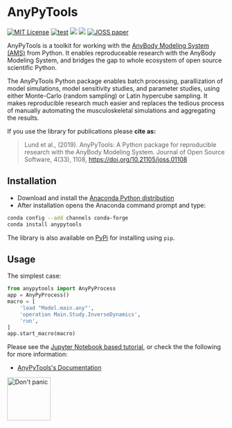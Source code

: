 # AnyPyTools

[![MIT License](https://img.shields.io/badge/License-MIT-yellow.svg)](https://opensource.org/licenses/MIT)
[![test](https://github.com/AnyBody-Research-Group/AnyPyTools/actions/workflows/test.yml/badge.svg)](https://github.com/AnyBody-Research-Group/AnyPyTools/actions/workflows/test.yml)
[![](https://anaconda.org/conda-forge/anypytools/badges/downloads.svg)](https://anaconda.org/conda-forge/anypytools)
[![](https://img.shields.io/badge/code%20style-black-000000.svg)](https://github.com/ambv/black)
[![JOSS paper](http://joss.theoj.org/papers/10.21105/joss.01108/status.svg)](https://doi.org/10.21105/joss.01108)

AnyPyTools is a toolkit for working with the [AnyBody Modeling System (AMS)]
from Python. It enables reproduceable research with the AnyBody Modeling System, and bridges the gap to whole ecosystem of open source scientific Python.

The AnyPyTools Python package enables batch processing, parallization of model
simulations, model sensitivity studies, and parameter studies, using either
Monte-Carlo (random sampling) or Latin hypercube sampling. It makes reproducible
research much easier and replaces the tedious process of manually automating the
musculoskeletal simulations and aggregating the results.

If you use the library for publications please **cite as:**

> Lund et al., (2019). AnyPyTools: A Python package for reproducible research with the AnyBody Modeling System. Journal of Open Source Software, 4(33), 1108, <https://doi.org/10.21105/joss.01108>

## Installation

- Download and install the [Anaconda Python distribution]
- After installation opens the Anaconda command prompt and type:

```bash
conda config --add channels conda-forge
conda install anypytools
```

The library is also available on [PyPi](https://pypi.python.org/pypi/AnyPyTools) for installing using `pip`.


## Usage

The simplest case:

```python
from anypytools import AnyPyProcess
app = AnyPyProcess()
macro = [
    'load "Model.main.any"',
    'operation Main.Study.InverseDynamics',
    'run',
]
app.start_macro(macro)
```

Please see the [Jupyter Notebook based tutorial], or check the the following for more information:

- [AnyPyTools's Documentation](https://anybody-research-group.github.io/anypytools-docs)


<img src="docs/_static/relax.png" alt="Don't panic" height="100px">


[anaconda python distribution]: https://store.continuum.io/cshop/anaconda/
[anybody modeling system (ams)]: http://www.anybodytech.com
[jupyter notebook based tutorial]: http://nbviewer.jupyter.org/github/AnyBody-Research-Group/AnyPyTools/blob/master/docs/Tutorial/00_AnyPyTools_tutorial.ipynb
